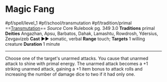 # Magic Fang
#pf/spell/level_1 #pf/school/transmutation #pf/tradition/primal
==[Transmutation](../../../Traits/Transmutation.md)==
*Source* Core Rulebook pg. 349 3.0
**Traditions** primal
**Deities** Angazhan, Apsu, Barbatos, Dahak, Lamashtu, Rowdrosh, Ydersius, Zevgavizeb
**Cast** ►► somatic, verbal
**Range** touch; **Targets** 1 willing creature
**Duration** 1 minute

---
Choose one of the target's unarmed attacks. You cause that unarmed attack to shine with primal energy. The unarmed attack becomes a +1 striking unarmed attack, gaining a +1 item bonus to attack rolls and increasing the number of damage dice to two if it had only one.
